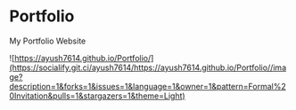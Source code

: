 # Portfolio
My Portfolio Website

![https://ayush7614.github.io/Portfolio/](https://socialify.git.ci/ayush7614/https://ayush7614.github.io/Portfolio//image?description=1&forks=1&issues=1&language=1&owner=1&pattern=Formal%20Invitation&pulls=1&stargazers=1&theme=Light)

